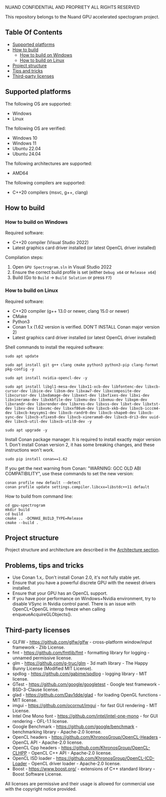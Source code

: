 NUAND CONFIDENTIAL AND PROPRIETY
ALL RIGHTS RESERVED


This repository belongs to the Nuand GPU accelerated spectogram project.

## Table Of Contents

- [Supported platforms](#Supported-platforms)
- [How to build](#How-to-build)
    - [How to build on Windows](#How-to-build-on-Windows)
    - [How to build on Linux](#How-to-build-on-Linux)
- [Project structure](#Project-structure)
- [Tips and tricks](#Tips-and-tricks)
- [Third-party licenses](#Third-party-licenses)

## Supported platforms

The following OS are supported:
* Windows
* Linux

The following OS are verified:
* Windows 10
* Windows 11
* Ubuntu 22.04
* Ubuntu 24.04

The following architectures are supported:
* AMD64

The following compilers are supported:
* C++20 compilers (msvc, g++, clang)

## How to build

### How to build on Windows

Required software:

* C++20 compiler (Visual Studio 2022)
* Latest graphics card driver installed (or latest OpenCL driver installed)

Compilation steps:

1. Open `GPU Spectrogram.sln` in Visual Studio 2022
2. Ensure the correct build profile is set (either `Debug x64` or `Release x64`)
3. Build (Go to `Build` -> `Build Solution` or press `F7`)

### How to build on Linux

Required software:

* C++20 compiler (g++ 13.0 or newer, clang 15.0 or newer)
* CMake
* Python3
* Conan 1.x (1.62 version is verified. DON'T INSTALL Conan major version 2)
* Latest graphics card driver installed (or latest OpenCL driver installed)

Shell commands to install the required software:

```shell
sudo apt update

sudo apt install git g++ clang cmake python3 python3-pip clang-format pkg-config -y

sudo apt install nvidia-opencl-dev -y

sudo apt install libgl1-mesa-dev libx11-xcb-dev libfontenc-dev libxcb-cursor-dev libice-dev libsm-dev libxaw7-dev libxcomposite-dev libxcursor-dev libxdamage-dev libxext-dev libxfixes-dev libxi-dev libxinerama-dev libxkbfile-dev libxmu-dev libxmuu-dev libxpm-dev libxrandr-dev libxrender-dev libxres-dev libxss-dev libxt-dev libxtst-dev libxv-dev libxvmc-dev libxxf86vm-dev libxcb-xkb-dev libxcb-icccm4-dev libxcb-keysyms1-dev libxcb-randr0-dev libxcb-shape0-dev libxcb-sync-dev libxcb-xfixes0-dev libxcb-xinerama0-dev libxcb-dri3-dev uuid-dev libxcb-util-dev libxcb-util0-dev -y

sudo apt upgrade -y
```

Install Conan package manager. It is required to install exactly major version 1.
Don't install Conan version 2, it has some breaking changes, and these instructions won't work.

```shell
sudo pip install conan==1.62
```

If you get the next warning from Conan: "WARNING: GCC OLD ABI COMPATIBILITY", use these commands to set the new version:
```shell
conan profile new default --detect
conan profile update settings.compiler.libcxx=libstdc++11 default
```

How to build from command line:
```shell
cd gpu-spectrogram
mkdir build
cd build
cmake .. -DCMAKE_BUILD_TYPE=Release
cmake --build .
```

## Project structure

Project structure and architecture are described in the [Architecture section](./docs/Architecture.md).

## Problems, tips and tricks

* Use Conan 1.x,. Don't install Conan 2.0, it's not fully stable yet.
* Ensure that you have a powerful discrete GPU with the newest drivers installed.
* Ensure that your GPU has an OpenCL support.
* If you have poor performance on Windows+Nvidia environment, try to disable VSync in Nvidia control panel. There is an issue with OpenCL+OpenGL interop freeze when calling enqueueAcquireGLObjects().

## Third-party licenses

* GLFW - https://github.com/glfw/glfw - cross-platform window/input framework - Zlib License.
* fmt - https://github.com/fmtlib/fmt - formatting library for logging - unnamed permissive license.
* glm - https://github.com/g-truc/glm - 3d math library - The Happy Bunny License (Modified MIT License).
* spdlog - https://github.com/gabime/spdlog - logging library - MIT license.
* GTest - https://github.com/google/googletest - Google test framework - BSD-3-Clause license.
* glad - https://github.com/Dav1dde/glad - for loading OpenGL functions - MIT license.
* imgui - https://github.com/ocornut/imgui - for fast GUI rendering - MIT License.
* Intel One Mono font - https://github.com/intel/intel-one-mono - for GUI rendering - OFL-1.1 license.
* Google Benchmark - https://github.com/google/benchmark - benchmarking library - Apache-2.0 license.
* OpenCL headers - https://github.com/KhronosGroup/OpenCL-Headers - OpenCL API - Apache-2.0 license.
* OpenCL Cpp headers - https://github.com/KhronosGroup/OpenCL-CLHPP - OpenCL C++ API - Apache-2.0 license.
* OpenCL ISD loader - https://github.com/KhronosGroup/OpenCL-ICD-Loader - OpenCL driver loader - Apache-2.0 license.
* Boost - https://www.boost.org/ - extensions of C++ standard library - Boost Software License.

All licenses are permissive and their usage is allowed for commercial use with the copyright notice provided.
